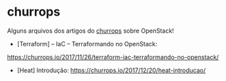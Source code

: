 # churrops
Alguns arquivos dos artigos do [churrops](https://churrops.io/) sobre OpenStack!

 - [Terraform] – IaC – Terraformando no OpenStack:
 
 https://churrops.io/2017/11/26/terraform-iac-terraformando-no-openstack/
 - [Heat] Introdução: https://churrops.io/2017/12/20/heat-introducao/

